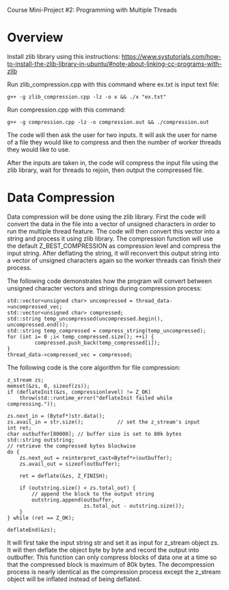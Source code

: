 Course Mini-Project #2: Programming with Multiple Threads

# Overview

Install zlib library using this instructions: https://www.systutorials.com/how-to-install-the-zlib-library-in-ubuntu/#note-about-linking-cc-programs-with-zlib

Run zlib_compression.cpp with this command where ex.txt is input text file:

```
g++ -g zlib_compression.cpp -lz -o x && ./x "ex.txt"
```

Run compression.cpp with this command:

```
g++ -g compression.cpp -lz -o compression.out && ./compression.out
```
The code will then ask the user for two inputs. It will ask the user for name of a file they would like to compress and then the number of worker threads they would like to use. 

After the inputs are taken in, the code will compress the input file using the zlib library, wait for threads to rejoin, then output the compressed file. 

# Data Compression

Data compression will be done using the zlib library. First the code will convert the data in the file into a vector of unsigned characters in order to run the multiple thread feature. The code will then convert this vector into a string and process it using zlib library. The compression function will use the default Z_BEST_COMPRESSION as compression level and compress the input string. After deflating the string, it will reconvert this output string into a vector of unsigned characters again so the worker threads can finish their process. 

The following code demonstrates how the program will convert between unsigned character vectors and strings during compression process:

```
std::vector<unsigned char> uncompressed = thread_data->uncompressed_vec;
std::vector<unsigned char> compressed;
std::string temp_uncompressed(uncompressed.begin(), uncompressed.end());
std::string temp_compressed = compress_string(temp_uncompressed);
for (int i= 0 ;i< temp_compressed.size(); ++i) {
         compressed.push_back(temp_compressed[i]);
}
thread_data->compressed_vec = compressed;
```

The following code is the core algorithm for file compression:

```
z_stream zs;                       
memset(&zs, 0, sizeof(zs));
if (deflateInit(&zs, compressionlevel) != Z_OK)
    throw(std::runtime_error("deflateInit failed while compressing."));

zs.next_in = (Bytef*)str.data();
zs.avail_in = str.size();           // set the z_stream's input
int ret;
char outbuffer[80000]; // buffer size is set to 80k bytes
std::string outstring;
// retrieve the compressed bytes blockwise
do {
    zs.next_out = reinterpret_cast<Bytef*>(outbuffer);
    zs.avail_out = sizeof(outbuffer);

    ret = deflate(&zs, Z_FINISH);

    if (outstring.size() < zs.total_out) {
        // append the block to the output string
        outstring.append(outbuffer,
                         zs.total_out - outstring.size());
    }
} while (ret == Z_OK);

deflateEnd(&zs);
```

It will first take the input string str and set it as input for z_stream object zs. It will then deflate the object byte by byte and record the output into outbuffer. This function can only compress blocks of data one at a time so that the compressed block is maximum of 80k bytes. The decompression process is nearly identical as the compression process except the z_stream object will be inflated instead of being deflated.
